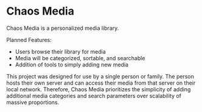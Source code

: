 # Chaos Media

Chaos Media is a personalized media library. 

Planned Features:
- Users browse their library for media
- Media will be categorized, sortable, and searchable
- Addition of tools to simply adding new media


This project was designed for use by a single person or family. The person hosts their own server and can access their media from that server on their local network. Therefore, Chaos Media prioritizes the simplicity of adding additional media categories and search parameters over scalability of massive proportions.
